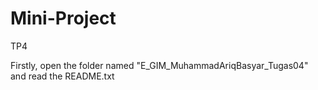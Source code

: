 # Mini-Project
TP4

Firstly, open the folder named "E_GIM_MuhammadAriqBasyar_Tugas04" and read the README.txt
